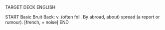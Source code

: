TARGET DECK
ENGLISH

START
Basic
Bruit
Back: v. (often foll. By abroad, about) spread (a report or rumour). [french, = noise]
END
